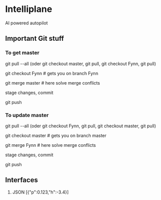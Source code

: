 # Intelliplane
AI powered autopilot 

## Important Git stuff

### To get master
git pull --all (oder git checkout master, git pull, git checkout Fynn, git pull)

git checkout Fynn      # gets you on branch Fynn

git merge master   # here solve merge conflicts

stage changes, commit

git push

### To update master
git pull --all (oder git checkout Fynn, git pull, git checkout master, git pull)

git checkout master      # gets you on branch master

git merge Fynn  # here solve merge conflicts

stage changes, commit

git push

## Interfaces
1. JSON [{"p":0.123,"h":-3.4}]